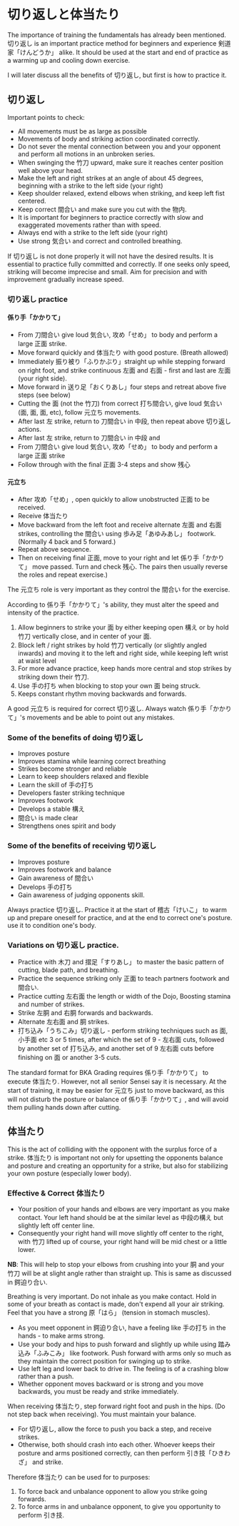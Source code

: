 # 切り返しと体当たり

The importance of training the fundamentals has already been mentioned. 切り返し is an important practice method for beginners and experience 剣道家「けんどうか」 alike. It should be used at the start and end of practice as a warming up and cooling down exercise.

I will later discuss all the benefits of 切り返し, but first is how to practice it.

## 切り返し

Important points to check:

* All movements must be as large as possible
* Movements of body and striking action coordinated correctly.
* Do not sever the mental connection between you and your opponent and perform all motions in an unbroken series.
* When swinging the 竹刀 upward, make sure it reaches center position well above your head.
* Make the left and right strikes at an angle of about 45 degrees, beginning with a strike to the left side \(your right\)
* Keep shoulder relaxed, extend elbows when striking, and keep left fist centered.
* Keep correct 間合い and make sure you cut with the 物内.
* It is important for beginners to practice correctly with slow and exaggerated movements rather than with speed.
* Always end with a strike to the left side \(your right\)
* Use strong 気合い and correct and controlled breathing.

If 切り返し is not done properly it will not have the desired results. It is essential to practice fully committed and correctly. If one seeks only speed, striking will become imprecise and small. Aim for precision and with improvement gradually increase speed.

### 切り返し practice

#### 係り手「かかりて」

* From 刀間合い give loud 気合い, 攻め「せめ」 to body and perform a large 正面 strike.
* Move forward quickly and 体当たり with good posture. \(Breath allowed\)
* Immediately 振り被り「ふりかぶり」straight up while stepping forward on right foot, and strike continuous 左面 and 右面 - first and last are 左面 \(your right side\).
* Move forward in 送り足「おくりあし」four steps and retreat above five steps \(see below\)
* Cutting the 面 \(not the 竹刀\) from correct 打ち間合い, give loud 気合い \(面, 面, 面, etc\), follow 元立ち movements.
* After last 左 strike, return to 刀間合い in 中段, then repeat above 切り返し actions.
* After last 左 strike, return to 刀間合い in 中段 and
* From 刀間合い give loud 気合い, 攻め「せめ」 to body and perform a large 正面 strike
* Follow through with the final 正面 3-4 steps and show 残心

#### 元立ち

* After 攻め「せめ」, open quickly to allow unobstructed 正面 to be received.
* Receive 体当たり
* Move backward from the left foot and receive alternate 左面 and 右面 strikes, controlling the 間合い using 歩み足「あゆみあし」 footwork. \(Normally 4 back and 5 forward.\)
* Repeat above sequence.
* Then on receiving final 正面, move to your right and let 係り手「かかりて」 move passed. Turn and check 残心. The pairs then usually reverse the roles and repeat exercise.\)

The 元立ち role is very important as they control the 間合い for the exercise.

According to 係り手「かかりて」's ability, they must alter the speed and intensity of the practice.

1. Allow beginners to strike your 面 by either keeping open 構え or by hold 竹刀 vertically close, and in center of your 面.
2. Block left / right strikes by hold 竹刀 vertically \(or slightly angled inwards\) and moving it to the left and right side, while keeping left wrist at waist level
3. For more advance practice, keep hands more central and stop strikes by striking down their 竹刀.
4. Use 手の打ち when blocking to stop your own 面 being struck.
5. Keeps constant rhythm moving backwards and forwards.

A good 元立ち is required for correct 切り返し. Always watch 係り手「かかりて」's movements and be able to point out any mistakes.

### Some of the benefits of doing 切り返し

* Improves posture
* Improves stamina while learning correct breathing
* Strikes become stronger and reliable
* Learn to keep shoulders relaxed and flexible
* Learn the skill of 手の打ち
* Developers faster striking technique
* Improves footwork
* Develops a stable 構え
* 間合い is made clear
* Strengthens ones spirit and body

### Some of the benefits of receiving 切り返し

* Improves posture
* Improves footwork and balance
* Gain awareness of 間合い
* Develops 手の打ち
* Gain awareness of judging opponents skill.

Always practice 切り返し. Practice it at the start of 稽古「けいこ」 to warm up and prepare oneself for practice, and at the end to correct one's posture. use it to condition one's body.

### Variations on 切り返し practice.

* Practice with 木刀 and 摺足「すりあし」 to master the basic pattern of cutting, blade path, and breathing.
* Practice the sequence striking only 正面 to teach partners footwork and 間合い.
* Practice cutting 左右面 the length or width of the Dojo, Boosting stamina and number of strikes.
* Strike 左胴 and 右胴 forwards and backwards.
* Alternate 左右面 and 胴 strikes.
* 打ち込み「うちこみ」切り返し - perform striking techniques such as 面, 小手面 etc 3 or 5 times, after which the set of 9 - 左右面 cuts, followed by another set of 打ち込み, and another set of 9 左右面 cuts before finishing on 面 or another 3-5 cuts.

The standard format for BKA Grading requires 係り手「かかりて」 to execute 体当たり. However, not all senior Sensei say it is necessary. At the start of training, it may be easier for 元立ち just to move backward, as this will not disturb the posture or balance of 係り手「かかりて」, and will avoid them pulling hands down after cutting.

## 体当たり

This is the act of colliding with the opponent with the surplus force of a strike. 体当たり is important not only for upsetting the opponents balance and posture and creating an opportunity for a strike, but also for stabilizing your own posture \(especially lower body\).

### Effective & Correct 体当たり

* Your position of your hands and elbows are very important as you make contact. Your left hand should be at the similar level as 中段の構え but slightly left off center line.
* Consequently your right hand will move slightly off center to the right, with 竹刀 lifted up of course, your right hand will be mid chest or a little lower.

**NB**: This will help to stop your elbows from crushing into your 胴 and your 竹刀 will be at slight angle rather than straight up. This is same as discussed in 鍔迫り合い.

Breathing is very important. Do not inhale as you make contact. Hold in some of your breath as contact is made, don't expend all your air striking. Feel that you have a strong 原「はら」 \(tension in stomach muscles\).

* As you meet opponent in 鍔迫り合い, have a feeling like 手の打ち in the hands - to make arms strong.
* Use your body and hips to push forward and slightly up while using 踏み込み「ふみこみ」 like footwork. Push forward with arms only so much as they maintain the correct position for swinging up to strike.
* Use left leg and lower back to drive in. The feeling is of a crashing blow rather than a push.
* Whether opponent moves backward or is strong and you move backwards, you must be ready and strike immediately.

When receiving 体当たり, step forward right foot and push in the hips. \(Do not step back when receiving\). You must maintain your balance.

* For 切り返し, allow the force to push you back a step, and receive strikes.
* Otherwise, both should crash into each other. Whoever keeps their posture and arms positioned correctly, can then perform 引き技「ひきわざ」 and strike.

Therefore 体当たり can be used for to purposes:

1. To force back and unbalance opponent to allow you strike going forwards.
2. To force arms in and unbalance opponent, to give you opportunity to perform 引き技.

